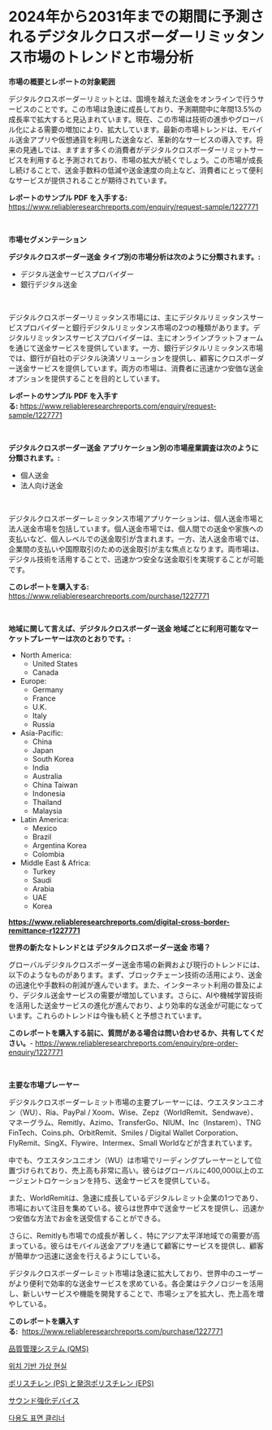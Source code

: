 <p><h1>2024年から2031年までの期間に予測されるデジタルクロスボーダーリミッタンス市場のトレンドと市場分析</h1></p><p><strong>市場の概要とレポートの対象範囲</strong></p>
<p><p>デジタルクロスボーダーリミットとは、国境を越えた送金をオンラインで行うサービスのことです。この市場は急速に成長しており、予測期間中に年間13.5%の成長率で拡大すると見込まれています。現在、この市場は技術の進歩やグローバル化による需要の増加により、拡大しています。最新の市場トレンドは、モバイル送金アプリや仮想通貨を利用した送金など、革新的なサービスの導入です。将来の見通しでは、ますます多くの消費者がデジタルクロスボーダーリミットサービスを利用すると予測されており、市場の拡大が続くでしょう。この市場が成長し続けることで、送金手数料の低減や送金速度の向上など、消費者にとって便利なサービスが提供されることが期待されています。</p></p>
<p><strong>レポートのサンプル PDF を入手する:</strong> <a href="https://www.reliableresearchreports.com/enquiry/request-sample/1227771">https://www.reliableresearchreports.com/enquiry/request-sample/1227771</a></p>
<p>&nbsp;</p>
<p><strong>市場セグメンテーション</strong></p>
<p><strong>デジタルクロスボーダー送金 タイプ別の市場分析は次のように分類されます。:</strong></p>
<p><ul><li>デジタル送金サービスプロバイダー</li><li>銀行デジタル送金</li></ul></p>
<p>&nbsp;</p>
<p><p>デジタルクロスボーダーリミッタンス市場には、主にデジタルリミッタンスサービスプロバイダーと銀行デジタルリミッタンス市場の2つの種類があります。デジタルリミッタンスサービスプロバイダーは、主にオンラインプラットフォームを通じて送金サービスを提供しています。一方、銀行デジタルリミッタンス市場では、銀行が自社のデジタル決済ソリューションを提供し、顧客にクロスボーダー送金サービスを提供しています。両方の市場は、消費者に迅速かつ安価な送金オプションを提供することを目的としています。</p></p>
<p><strong>レポートのサンプル PDF を入手する:</strong>&nbsp;<a href="https://www.reliableresearchreports.com/enquiry/request-sample/1227771">https://www.reliableresearchreports.com/enquiry/request-sample/1227771</a></p>
<p>&nbsp;</p>
<p><strong> デジタルクロスボーダー送金 アプリケーション別の市場産業調査は次のように分類されます。:</strong></p>
<p><ul><li>個人送金</li><li>法人向け送金</li></ul></p>
<p>&nbsp;</p>
<p><p>デジタルクロスボーダーレミッタンス市場アプリケーションは、個人送金市場と法人送金市場を包括しています。個人送金市場では、個人間での送金や家族への支払いなど、個人レベルでの送金取引が含まれます。一方、法人送金市場では、企業間の支払いや国際取引のための送金取引が主な焦点となります。両市場は、デジタル技術を活用することで、迅速かつ安全な送金取引を実現することが可能です。</p></p>
<p><strong>このレポートを購入する:</strong>&nbsp; <a href="https://www.reliableresearchreports.com/purchase/1227771">https://www.reliableresearchreports.com/purchase/1227771</a></p>
<p>&nbsp;</p>
<p><strong>地域に関して言えば、デジタルクロスボーダー送金 地域ごとに利用可能なマーケットプレーヤーは次のとおりです。:</strong></p>
<p><ul>
    <li>
        North America:
        <ul>
            <li>United States</li>
            <li>Canada</li>
        </ul>
    </li>
    <li>
        Europe:
        <ul>
            <li>Germany</li>
            <li>France</li>
            <li>U.K.</li>
            <li>Italy</li>
            <li>Russia</li>
        </ul>
    </li>
    <li>
        Asia-Pacific:
        <ul>
            <li>China</li>
            <li>Japan</li>
            <li>South Korea</li>
            <li>India</li>
            <li>Australia</li>
            <li>China Taiwan</li>
            <li>Indonesia</li>
            <li>Thailand</li>
            <li>Malaysia</li>
        </ul>
    </li>
    <li>
        Latin America:
        <ul>
            <li>Mexico</li>
            <li>Brazil</li>
            <li>Argentina Korea</li>
            <li>Colombia</li>
        </ul>
    </li>
    <li>
        Middle East & Africa:
        <ul>
            <li>Turkey</li>
            <li>Saudi</li>
            <li>Arabia</li>
            <li>UAE</li>
            <li>Korea</li>
        </ul>
    </li>
    </ul></p>
<p><strong><a href="https://www.reliableresearchreports.com/digital-cross-border-remittance-r1227771">https://www.reliableresearchreports.com/digital-cross-border-remittance-r1227771</a></strong>&nbsp;</p>
<p><strong>世界の新たなトレンドとは デジタルクロスボーダー送金 市場？</strong></p>
<p><p>グローバルデジタルクロスボーダー送金市場の新興および現行のトレンドには、以下のようなものがあります。まず、ブロックチェーン技術の活用により、送金の迅速化や手数料の削減が進んでいます。また、インターネット利用の普及により、デジタル送金サービスの需要が増加しています。さらに、AIや機械学習技術を活用した送金サービスの進化が進んでおり、より効率的な送金が可能になっています。これらのトレンドは今後も続くと予想されています。</p></p>
<p><strong>このレポートを購入する前に、質問がある場合は問い合わせるか、共有してください。</strong>- <a href="https://www.reliableresearchreports.com/enquiry/pre-order-enquiry/1227771">https://www.reliableresearchreports.com/enquiry/pre-order-enquiry/1227771</a></p>
<p>&nbsp;</p>
<p><strong>主要な市場プレーヤー</strong></p>
<p><p>デジタルクロスボーダーレミット市場の主要プレーヤーには、ウエスタンユニオン（WU）、Ria、PayPal / Xoom、Wise、Zepz（WorldRemit、Sendwave）、マネーグラム、Remitly、Azimo、TransferGo、NIUM、Inc（Instarem）、TNG FinTech、Coins.ph、OrbitRemit、Smiles / Digital Wallet Corporation、FlyRemit、SingX、Flywire、Intermex、Small Worldなどが含まれています。</p><p>中でも、ウエスタンユニオン（WU）は市場でリーディングプレーヤーとして位置づけられており、売上高も非常に高い。彼らはグローバルに400,000以上のエージェントロケーションを持ち、送金サービスを提供している。</p><p>また、WorldRemitは、急速に成長しているデジタルレミット企業の1つであり、市場において注目を集めている。彼らは世界中で送金サービスを提供し、迅速かつ安価な方法でお金を送受信することができる。</p><p>さらに、Remitlyも市場での成長が著しく、特にアジア太平洋地域での需要が高まっている。彼らはモバイル送金アプリを通じて顧客にサービスを提供し、顧客が簡単かつ迅速に送金を行えるようにしている。</p><p>デジタルクロスボーダーレミット市場は急速に拡大しており、世界中のユーザーがより便利で効率的な送金サービスを求めている。各企業はテクノロジーを活用し、新しいサービスや機能を開発することで、市場シェアを拡大し、売上高を増やしている。</p></p>
<p><strong>このレポートを購入する:</strong>&nbsp;&nbsp;<a href="https://www.reliableresearchreports.com/purchase/1227771">https://www.reliableresearchreports.com/purchase/1227771</a></p>
<p><p><a href="https://medium.com/@rodhoppe07/%E5%93%81%E8%B3%AA%E7%AE%A1%E7%90%86%E3%82%B7%E3%82%B9%E3%83%86%E3%83%A0-qms-%E3%81%AE%E5%B8%82%E5%A0%B4%E5%8B%95%E5%90%91%E3%81%A8%E5%B8%82%E5%A0%B4%E5%88%86%E6%9E%90%E3%81%AF-2024%E5%B9%B4%E3%81%8B%E3%82%892031%E5%B9%B4%E3%81%AE%E6%9C%9F%E9%96%93%E3%81%AB%E4%BA%88%E6%B8%AC%E3%81%95%E3%82%8C%E3%81%A6%E3%81%84%E3%81%BE%E3%81%99-f4705c0299f0">品質管理システム (QMS)</a></p><p><a href="https://github.com/khytkeqagplkzqvh/Market-Research-Report-List-2/blob/main/344405383292.md">위치 기반 가상 현실</a></p><p><a href="https://github.com/luffiazaza/Market-Research-Report-List-1/blob/main/715011491766.md">ポリスチレン (PS) と発泡ポリスチレン (EPS)</a></p><p><a href="https://github.com/LeoraEber/Market-Research-Report-List-1/blob/main/493895590842.md">サウンド強化デバイス</a></p><p><a href="https://medium.com/@constantinvon/%EB%8B%A4%EA%B8%B0%EB%8A%A5-%ED%91%9C%EB%A9%B4%EC%84%B8%EC%A0%95%EC%A0%9C-%EC%8B%9C%EC%9E%A5-%EC%A7%80%ED%91%9C-%ED%95%B4%EB%8F%85-%EC%8B%9C%EC%9E%A5-%EC%A0%90%EC%9C%A0%EC%9C%A8-%ED%8A%B8%EB%A0%8C%EB%93%9C-%EB%B0%8F-%EC%84%B1%EC%9E%A5-%ED%8C%A8%ED%84%B4-a0cd65cf1de6">다용도 표면 클리너</a></p></p>
